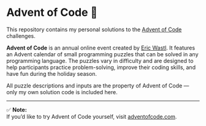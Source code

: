 # Advent of Code 🎄

This repository contains my personal solutions to the [Advent of Code](https://adventofcode.com/) challenges.

**Advent of Code** is an annual online event created by [Eric Wastl](https://adventofcode.com/about). It features an Advent calendar of small programming puzzles that can be solved in any programming language. The puzzles vary in difficulty and are designed to help participants practice problem-solving, improve their coding skills, and have fun during the holiday season.

All puzzle descriptions and inputs are the property of Advent of Code — only my own solution code is included here.

---

✅ **Note:**  
If you’d like to try Advent of Code yourself, visit [adventofcode.com](https://adventofcode.com/).
